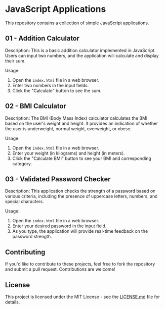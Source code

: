 # JavaScript Applications

This repository contains a collection of simple JavaScript applications.

## 01 - Addition Calculator

Description: This is a basic addition calculator implemented in JavaScript. Users can input two numbers, and the application will calculate and display their sum.

Usage:
1. Open the `index.html` file in a web browser.
2. Enter two numbers in the input fields.
3. Click the "Calculate" button to see the sum.

## 02 - BMI Calculator

Description: The BMI (Body Mass Index) calculator calculates the BMI based on the user's weight and height. It provides an indication of whether the user is underweight, normal weight, overweight, or obese.

Usage:
1. Open the `index.html` file in a web browser.
2. Enter your weight (in kilograms) and height (in meters).
3. Click the "Calculate BMI" button to see your BMI and corresponding category.

## 03 - Validated Password Checker

Description: This application checks the strength of a password based on various criteria, including the presence of uppercase letters, numbers, and special characters.

Usage:
1. Open the `index.html` file in a web browser.
2. Enter your desired password in the input field.
3. As you type, the application will provide real-time feedback on the password strength.

## Contributing

If you'd like to contribute to these projects, feel free to fork the repository and submit a pull request. Contributions are welcome!

## License

This project is licensed under the MIT License - see the [LICENSE.md](LICENSE.md) file for details.
